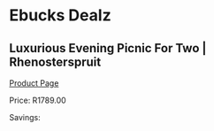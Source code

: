 
# Ebucks Dealz
## Luxurious Evening Picnic For Two | Rhenosterspruit
[Product Page](https://www.ebucks.com/web/shop/productSelected.do?prodId=342602264&catId=714893646)

Price: R1789.00

Savings: 


	